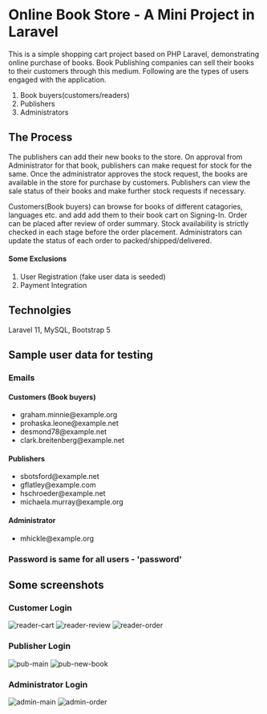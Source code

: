 # Online Book Store - A Mini Project in Laravel

This is a simple shopping cart project based on PHP Laravel, demonstrating online purchase of books. Book Publishing companies can sell their books to their customers through this medium. Following are the types of users engaged with the application. 
1. Book buyers(customers/readers)
2. Publishers
3. Administrators
   
## The Process
The publishers can add their new books to the store. On approval from Administrator for that book, publishers can make request for stock for the same. Once the administrator approves the stock request, the books are available in the store for purchase by customers. Publishers can view the sale status of their books and make further stock requests if necessary.     

Customers(Book buyers) can browse for books of different catagories, languages etc. and add add them to their book cart on Signing-In. Order can be placed after review of order summary. Stock availability is strictly checked in each stage before the order placement. Administrators can update the status of each order to packed/shipped/delivered. 

#### Some Exclusions
1. User Registration (fake user data is seeded)
2. Payment Integration 

## Technolgies 
Laravel 11, MySQL, Bootstrap 5

## Sample user data for testing
### Emails 
#### Customers (Book buyers)
- graham.minnie<span>@</span>example.org
- prohaska.leone<span>@</span>example.net
- desmond78<span>@</span>example.net
- clark.breitenberg<span>@</span>example.net

#### Publishers
- sbotsford<span>@</span>example.net
- gflatley<span>@</span>example.com
- hschroeder<span>@</span>example.net
- michaela.murray<span>@</span>example.org
#### Administrator
- mhickle<span>@</span>example.org

### Password is same for all users  - 'password' 
## Some screenshots
### Customer Login
![reader-cart](https://github.com/vinod-ayckattu/onlinebookstore/assets/151558463/1b6e2a82-d8a4-486e-9508-cbef9fbc570f)
![reader-review](https://github.com/vinod-ayckattu/onlinebookstore/assets/151558463/a68cf5f8-4ca7-4b0e-9a5d-50e99d507301)
![reader-order](https://github.com/vinod-ayckattu/onlinebookstore/assets/151558463/cf7921ca-cf24-4a25-95e5-6987995249f5)

### Publisher Login 
![pub-main](https://github.com/vinod-ayckattu/onlinebookstore/assets/151558463/6d1a8c2c-83c4-4b67-ab24-3b15281be2b4)
![pub-new-book](https://github.com/vinod-ayckattu/onlinebookstore/assets/151558463/f2637ec2-b8dc-44f6-8c03-cce6ab9fd356)

### Administrator Login

![admin-main](https://github.com/vinod-ayckattu/onlinebookstore/assets/151558463/d32b06a1-5e52-4487-b75c-9b2c797a0a84)
![admin-order](https://github.com/vinod-ayckattu/onlinebookstore/assets/151558463/f3b78bde-9a91-4b1e-bc02-9d9f0d9863d1)

